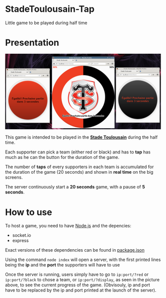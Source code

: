 # StadeToulousain-Tap
Little game to be played during half time

# Presentation
<img src="./resources/screenshot.png" alt="Game picture">

This game is intended to be played in the [**Stade Toulousain**](http://www.stadetoulousain.fr/) during the half time.

Each supporter can pick a team (either red or black) and has to **tap** has much as he can the button for the duration of the game.

The number of **taps** of every supporters in each team is accumulated for the duration of the game (20 seconds) and shown in **real time** on the big screens.

The server continuously start a **20 seconds** game, with a pause of **5 seconds**.

# How to use

To host a game, you need to have [Node.js](https://nodejs.org/) and the depencies:
- socket.io
- express

Exact versions of these dependencies can be found in [package.json](package.json)

Using the command `node index` will open a server, with the first printed lines being the **ip** and the **port** the supporters will have to use

Once the server is running, users simply have to go to `ip:port/?red` or `ip:port/?black` to chose a team, or `ip:port/?display`, as seen in the picture above, to see the current progress of the game. (Obvisouly, ip and port have to be replaced by the ip and port printed at the launch of the server).
